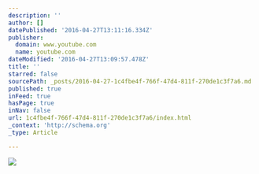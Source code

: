 ```yaml
---
description: ''
author: []
datePublished: '2016-04-27T13:11:16.334Z'
publisher:
  domain: www.youtube.com
  name: youtube.com
dateModified: '2016-04-27T13:09:57.478Z'
title: ''
starred: false
sourcePath: _posts/2016-04-27-1c4fbe4f-766f-47d4-811f-270de1c3f7a6.md
published: true
inFeed: true
hasPage: true
inNav: false
url: 1c4fbe4f-766f-47d4-811f-270de1c3f7a6/index.html
_context: 'http://schema.org'
_type: Article

---
```

![](https://i.ytimg.com/vi_webp/-8N9UR6OTCs/default.webp)